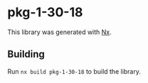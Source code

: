 # pkg-1-30-18

This library was generated with [Nx](https://nx.dev).

## Building

Run `nx build pkg-1-30-18` to build the library.
